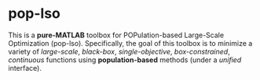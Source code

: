 # pop-lso

This is a **pure-MATLAB** toolbox for POPulation-based Large-Scale Optimization (pop-lso). Specifically, the goal of this toolbox is to minimize a variety of *large-scale*, *black-box*, *single-objective*, *box-constrained*, *continuous* functions using **population-based** methods (under a *unified* interface).

